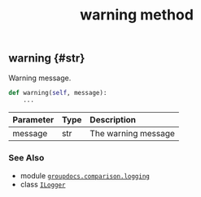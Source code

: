 ﻿---
title: warning method
second_title: GroupDocs.Comparison for Python via .NET API References
description: 
type: docs
url: /python-net/groupdocs.comparison.logging/ilogger/warning/
is_root: false
weight: 30
---

## warning {#str}

Warning message.



```python
def warning(self, message):
    ...
```


| Parameter | Type | Description |
| :- | :- | :- |
| message | str | The warning message |



### See Also
* module [`groupdocs.comparison.logging`](../../)
* class [`ILogger`](/comparison/python-net/groupdocs.comparison.logging/ilogger)
